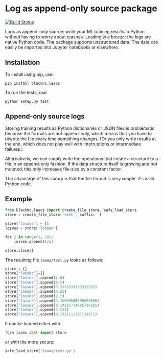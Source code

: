 # Log as append-only source package

[![Build Status](https://travis-ci.org/BlackHC/laaos.svg?branch=master)](https://travis-ci.org/BlackHC/laaos)

Logs as append-only source: write your ML training results in Python without having to worry about crashes. Loading is a breeze: the logs are native Python code. The package supports unstructured data. The data can easily be imported into Jupyter notebooks or elsewhere.

## Installation

To install using pip, use:

```
pip install blackhc.laaos
```

To run the tests, use:

```
python setup.py test
```

## Append-only source logs

Storing training results as Python dictionaries or JSON files is problematic because the formats are not append-only, 
which means that you have to rewrite the file every time something changes. (Or you only write results at the end, 
which does not play well with interruptions or intermediate failures.)

Alternatively, we can simply write the operations that create a structure to a file in an append-only fashion.
If the data structure itself is growing and not mutated, this only increases file-size by a constant factor.

The advantage of this library is that the file format is very simple: it's valid Python code.

## Example

```python
from blackhc.laaos import create_file_store, safe_load_store
store = create_file_store('test', suffix='')

store['losses'] = []
losses = store['losses']

for i in range(1, 10):
    losses.append(1/i)

store.close()
```

The resulting file `laaos/test.py` looks as follows:

```python
store = {}
store['losses']=[]
store['losses'].append(1.0)
store['losses'].append(0.5)
store['losses'].append(0.3333333333333333)
store['losses'].append(0.25)
store['losses'].append(0.2)
store['losses'].append(0.16666666666666666)
store['losses'].append(0.14285714285714285)
store['losses'].append(0.125)
store['losses'].append(0.1111111111111111)
```

It can be loaded either with:

```python
form laaos.test import store
```

or with the more secure:

```python
safe_load_store('laaos/test.py')
```
